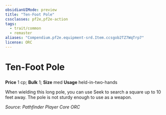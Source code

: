 ```yaml
---
obsidianUIMode: preview
title: "Ten-Foot Pole"
cssclasses: pf2e,pf2e-action
tags:
  - trait/common
  - remaster
aliases: "Compendium.pf2e.equipment-srd.Item.ccsgob2TZ7WqTrp7"
license: ORC
---
```

# Ten-Foot Pole

### 


**Price** 1 cp; 
**Bulk** 1; **Size** med
**Usage** held-in-two-hands

When wielding this long pole, you can use Seek to search a square up to 10 feet away. The pole is not sturdy enough to use as a weapon.

*Source: Pathfinder Player Core*
*ORC*